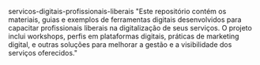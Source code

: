 servicos-digitais-profissionais-liberais
"Este repositório contém os materiais, guias e exemplos de ferramentas digitais desenvolvidos para capacitar profissionais liberais na digitalização de seus serviços. O projeto inclui workshops, perfis em plataformas digitais, práticas de marketing digital, e outras soluções para melhorar a gestão e a visibilidade dos serviços oferecidos."
